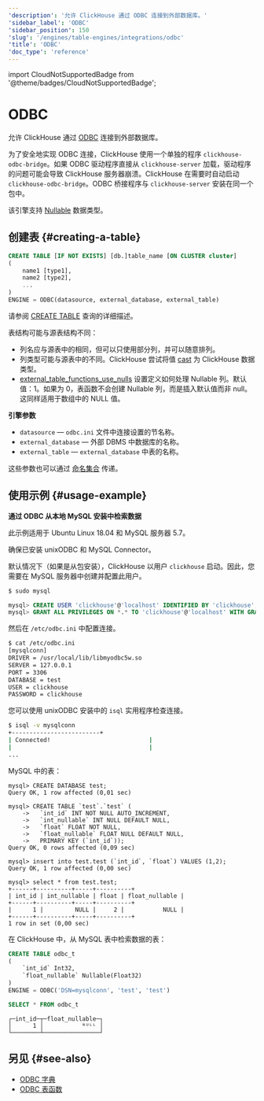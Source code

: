 ```yaml
---
'description': '允许 ClickHouse 通过 ODBC 连接到外部数据库。'
'sidebar_label': 'ODBC'
'sidebar_position': 150
'slug': '/engines/table-engines/integrations/odbc'
'title': 'ODBC'
'doc_type': 'reference'
---
```


import CloudNotSupportedBadge from '@theme/badges/CloudNotSupportedBadge';


# ODBC

<CloudNotSupportedBadge/>

允许 ClickHouse 通过 [ODBC](https://en.wikipedia.org/wiki/Open_Database_Connectivity) 连接到外部数据库。

为了安全地实现 ODBC 连接，ClickHouse 使用一个单独的程序 `clickhouse-odbc-bridge`。如果 ODBC 驱动程序直接从 `clickhouse-server` 加载，驱动程序的问题可能会导致 ClickHouse 服务器崩溃。ClickHouse 在需要时自动启动 `clickhouse-odbc-bridge`。ODBC 桥接程序与 `clickhouse-server` 安装在同一个包中。

该引擎支持 [Nullable](../../../sql-reference/data-types/nullable.md) 数据类型。

## 创建表 {#creating-a-table}

```sql
CREATE TABLE [IF NOT EXISTS] [db.]table_name [ON CLUSTER cluster]
(
    name1 [type1],
    name2 [type2],
    ...
)
ENGINE = ODBC(datasource, external_database, external_table)
```

请参阅 [CREATE TABLE](/sql-reference/statements/create/table) 查询的详细描述。

表结构可能与源表结构不同：

- 列名应与源表中的相同，但可以只使用部分列，并可以随意排列。
- 列类型可能与源表中的不同。ClickHouse 尝试将值 [cast](/sql-reference/functions/type-conversion-functions#cast) 为 ClickHouse 数据类型。
- [external_table_functions_use_nulls](/operations/settings/settings#external_table_functions_use_nulls) 设置定义如何处理 Nullable 列。默认值：1。如果为 0，表函数不会创建 Nullable 列，而是插入默认值而非 null。这同样适用于数组中的 NULL 值。

**引擎参数**

- `datasource` — `odbc.ini` 文件中连接设置的节名称。
- `external_database` — 外部 DBMS 中数据库的名称。
- `external_table` — `external_database` 中表的名称。

这些参数也可以通过 [命名集合](operations/named-collections.md) 传递。

## 使用示例 {#usage-example}

**通过 ODBC 从本地 MySQL 安装中检索数据**

此示例适用于 Ubuntu Linux 18.04 和 MySQL 服务器 5.7。

确保已安装 unixODBC 和 MySQL Connector。

默认情况下（如果是从包安装），ClickHouse 以用户 `clickhouse` 启动。因此，您需要在 MySQL 服务器中创建并配置此用户。

```bash
$ sudo mysql
```

```sql
mysql> CREATE USER 'clickhouse'@'localhost' IDENTIFIED BY 'clickhouse';
mysql> GRANT ALL PRIVILEGES ON *.* TO 'clickhouse'@'localhost' WITH GRANT OPTION;
```

然后在 `/etc/odbc.ini` 中配置连接。

```bash
$ cat /etc/odbc.ini
[mysqlconn]
DRIVER = /usr/local/lib/libmyodbc5w.so
SERVER = 127.0.0.1
PORT = 3306
DATABASE = test
USER = clickhouse
PASSWORD = clickhouse
```

您可以使用 unixODBC 安装中的 `isql` 实用程序检查连接。

```bash
$ isql -v mysqlconn
+-------------------------+
| Connected!                            |
|                                       |
...
```

MySQL 中的表：

```text
mysql> CREATE DATABASE test;
Query OK, 1 row affected (0,01 sec)

mysql> CREATE TABLE `test`.`test` (
    ->   `int_id` INT NOT NULL AUTO_INCREMENT,
    ->   `int_nullable` INT NULL DEFAULT NULL,
    ->   `float` FLOAT NOT NULL,
    ->   `float_nullable` FLOAT NULL DEFAULT NULL,
    ->   PRIMARY KEY (`int_id`));
Query OK, 0 rows affected (0,09 sec)

mysql> insert into test.test (`int_id`, `float`) VALUES (1,2);
Query OK, 1 row affected (0,00 sec)

mysql> select * from test.test;
+------+----------+-----+----------+
| int_id | int_nullable | float | float_nullable |
+------+----------+-----+----------+
|      1 |         NULL |     2 |           NULL |
+------+----------+-----+----------+
1 row in set (0,00 sec)
```

在 ClickHouse 中，从 MySQL 表中检索数据的表：

```sql
CREATE TABLE odbc_t
(
    `int_id` Int32,
    `float_nullable` Nullable(Float32)
)
ENGINE = ODBC('DSN=mysqlconn', 'test', 'test')
```

```sql
SELECT * FROM odbc_t
```

```text
┌─int_id─┬─float_nullable─┐
│      1 │           ᴺᵁᴸᴸ │
└────────┴────────────────┘
```

## 另见 {#see-also}

- [ODBC 字典](/sql-reference/dictionaries#mysql)
- [ODBC 表函数](../../../sql-reference/table-functions/odbc.md)
